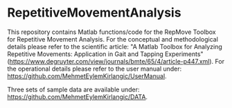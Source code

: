 # RepetitiveMovementAnalysis
This repository contains Matlab functions/code for the RepMove Toolbox for Repetitive Movement Analysis. For the conceptual and 
methodological details please refer to the scientific article: "A Matlab Toolbox for Analyzing Repetitive Movements: Application 
in Gait and Tapping Experiments" (https://www.degruyter.com/view/journals/bmte/65/4/article-p447.xml). For the operational details please refer to the user manual under: https://github.com/MehmetEylemKirlangic/UserManual.

Three sets of sample data are available under: https://github.com/MehmetEylemKirlangic/DATA.

